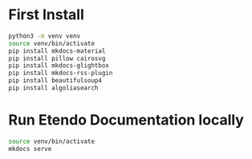 # First Install

```bash
python3 -m venv venv
source venv/bin/activate
pip install mkdocs-material
pip install pillow cairosvg
pip install mkdocs-glightbox
pip install mkdocs-rss-plugin
pip install beautifulsoup4
pip install algoliasearch
```

# Run Etendo Documentation locally

```bash
source venv/bin/activate
mkdocs serve
```